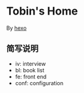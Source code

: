 Tobin's Home
=====

By [hexo](http://hexo.io/)

简写说明
-----
* iv: interview
* bl: book list
* fe: front end
* conf: configuration
